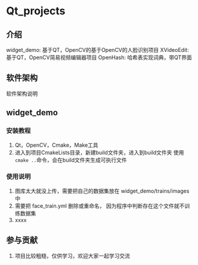 # Qt_projects


## 介绍
widget_demo: 基于QT，OpenCV的基于OpenCV的人脸识别项目
XVideoEdit: 基于QT，OpenCV简易视频编辑器项目 
OpenHash: 哈希表实现词典，带QT界面

## 软件架构
软件架构说明

## widget_demo
### 安装教程

1.  Qt，OpenCV，Cmake，Make工具
2.  进入到项目CmakeLists目录，新建build文件夹，进入到build文件夹 使用`cmake ..`命令，会在build文件夹生成可执行文件

### 使用说明

1.  图库太大就没上传，需要把自己的数据集放在 widget_demo/trains/images中
2.  需要把 face_train.yml 删除或重命名， 因为程序中判断存在这个文件就不训练数据集
3.  xxxx

## 参与贡献

1. 项目比较粗糙，仅供学习，欢迎大家一起学习交流
